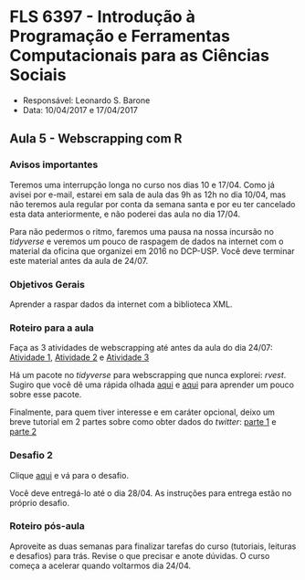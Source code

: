 #  FLS 6397 - Introdução à Programação e Ferramentas Computacionais para as Ciências Sociais

- Responsável: Leonardo S. Barone
- Data: 10/04/2017 e 17/04/2017

## Aula 5 - Webscrapping com R

### Avisos importantes

Teremos uma interrupção longa no curso nos dias 10 e 17/04. Como já avisei por e-mail, estarei em sala de aula das 9h as 12h no dia 10/04, mas não teremos aula regular por conta da semana santa e por eu ter cancelado esta data anteriormente, e não poderei das aula no dia 17/04.

Para não pedermos o ritmo, faremos uma pausa na nossa incursão no _tidyverse_ e veremos um pouco de raspagem de dados na internet com o material da oficina que organizei em 2016 no DCP-USP. Você deve terminar este material antes da aula de 24/07.

### Objetivos Gerais

Aprender a raspar dados da internet com a biblioteca XML.

### Roteiro para a aula

Faça as 3 atividades de webscrapping até antes da aula do dia 24/07: [Atividade 1](https://github.com/leobarone/Webscraping_R_XML_Legislativo_2016_1/blob/master/Atividade_1.Rmd), [Atividade 2](https://github.com/leobarone/Webscraping_R_XML_Legislativo_2016_1/blob/master/Atividade_2.Rmd) e [Atividade 3](https://github.com/leobarone/Webscraping_R_XML_Legislativo_2016_1/blob/master/Atividade_3.Rmd)

Há um pacote no _tidyverse_ para webscrapping que nunca explorei: _rvest_. Sugiro que você dê uma rápida olhada [aqui](https://blog.rstudio.org/2014/11/24/rvest-easy-web-scraping-with-r/) e [aqui](https://stat4701.github.io/edav/2015/04/02/rvest_tutorial/) para aprender um pouco sobre esse pacote.

Finalmente, para quem tiver interesse e em caráter opcional, deixo um breve tutorial em 2 partes sobre como obter dados do _twitter_: [parte 1](https://github.com/leobarone/Neci_twitter/blob/master/tutorial.Rmd) e [parte 2](https://github.com/leobarone/Neci_twitter/blob/master/tutorial2.Rmd)

### Desafio 2

Clique [aqui](https://github.com/leobarone/FLS6397/blob/master/activities/datachallange2.md) e vá para o desafio.

Você deve entregá-lo até o dia 28/04. As instruções para entrega estão no próprio desafio.

### Roteiro pós-aula

Aproveite as duas semanas para finalizar tarefas do curso (tutoriais, leituras e desafios) para trás. Revise o que precisar e anote dúvidas. O curso começa a acelerar quando voltarmos dia 24/04.

